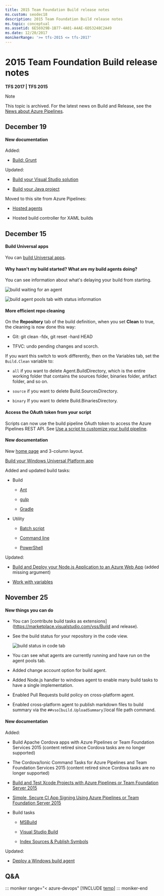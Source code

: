 ```yaml
---
title: 2015 Team Foundation Build release notes
ms.custom: seodec18
description: 2015 Team Foundation Build release notes
ms.topic: conceptual
ms.assetid: 6E56929B-1B77-4A01-A4AE-6D53248C2A49
ms.date: 12/20/2017
monikerRange: '>= tfs-2015 <= tfs-2017'
---
```


# 2015 Team Foundation Build release notes

**TFS 2017 | TFS 2015**

> [!NOTE]
> This topic is archived. For the latest news on Build and Release, see the [News about Azure Pipelines](https://visualstudio.microsoft.com/team-services/updates/).

## December 19

#### New documentation

Added:

- [Build: Grunt](../../tasks/build/grunt.md)

Updated:

- [Build your Visual Studio solution](../../apps/windows/dot-net.md)

- [Build your Java project](../apps/java/quick-to-azure.md)

Moved to this site from Azure Pipelines:

- [Hosted agents](../../agents/hosted.md)

- Hosted build controller for XAML builds

## December 15

#### Build Universal apps

You can [build Universal apps](../../apps/windows/universal.md).

#### Why hasn't my build started? What are my build agents doing?

You can see information about what's delaying your build from starting.

![build waiting for an agent](media/2015/12/build-waiting-for-an-agent.png)

![build agent pools tab with status information](media/2015/12/build-agent-pools-tab-with-status-information.png)

#### More efficient repo cleaning

On the **Repository** tab of the build definition, when you set **Clean** to true, the cleaning is now done this way:

- Git: git clean -fdx, git reset -hard HEAD

- TFVC: undo pending changes and scorch.

If you want this switch to work differently, then on the Variables tab, set the `Build.Clean` variable to:

- `all` if you want to delete Agent.BuildDirectory, which is the entire working folder that contains the sources folder, binaries folder, artifact folder, and so on.

- `source` if you want to delete Build.SourcesDirectory.

- `binary` If you want to delete Build.BinariesDirectory.

#### Access the OAuth token from your script

Scripts can now use the build pipeline OAuth token to access the Azure Pipelines REST API. See [Use a script to customize your build pipeline](../../scripts/powershell.md).

#### New documentation

New [home page](../../overview.md) and 3-column layout.

[Build your Windows Universal Platform app](../../apps/windows/universal.md)

Added and updated build tasks:

- Build

  - [Ant](../../tasks/build/ant.md)

  - [gulp](../../tasks/build/gulp.md)

  - [Gradle](../../tasks/build/gradle.md)

- Utility

  - [Batch script](../../tasks/utility/batch-script.md)

  - [Command line](../../tasks/utility/command-line.md)

  - [PowerShell](../../tasks/utility/powershell.md)

Updated:

- [Build and Deploy your Node.js Application to an Azure Web App](../apps/nodejs/nodejs-to-azure.md) (added missing argument)

- [Work with variables](../../build/variables.md)

## November 25

#### New things you can do

- You can [contribute build tasks as extensions](https://marketplace.visualstudio.com/vss/Build and release).

- See the build status for your repository in the code view.

  ![build status in code tab](media/2015/11/build-status-in-code-tab.png)

- You can see what agents are currently running and have run on the agent pools tab.

- Added change account option for build agent.

- Added Node.js handler to windows agent to enable many build tasks to have a single implementation.

- Enabled Pull Requests build policy on cross-platform agent.

- Enabled cross-platform agent to publish markdown files to build summary via the `##vso[build.UploadSummary]`local file path command.

#### New documentation

Added:

- Build Apache Cordova apps with Azure Pipelines or Team Foundation Services 2015 (content retired since Cordova tasks are no longer supported)

- The Cordova/Ionic Command Tasks for Azure Pipelines and Team Foundation Services 2015 (content retired since Cordova tasks are no longer supported)

- [Build and Test Xcode Projects with Azure Pipelines or Team Foundation Server 2015](../../ecosystems/xcode.md)

- [Simple, Secure CI App Signing Using Azure Pipelines or Team Foundation Server 2015](../../apps/mobile/secure-certs.md)

- Build tasks

  - [MSBuild](../../tasks/build/msbuild.md)

  - [Visual Studio Build](../../tasks/build/visual-studio-build.md)

  - [Index Sources & Publish Symbols](../../tasks/build/index-sources-publish-symbols.md)

Updated:

- [Deploy a Windows build agent](../../agents/v1-windows.md)

## Q&A

<!-- BEGINSECTION class="md-qanda" -->

::: moniker range="< azure-devops"
[!INCLUDE [temp](../../includes/qa-versions.md)]
::: moniker-end

<!-- ENDSECTION -->
